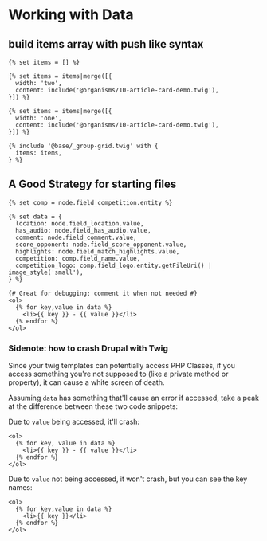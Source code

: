 # Working with Data

## build items array with push like syntax

```twig
{% set items = [] %}

{% set items = items|merge([{
  width: 'two',
  content: include('@organisms/10-article-card-demo.twig'),
}]) %}

{% set items = items|merge([{
  width: 'one',
  content: include('@organisms/10-article-card-demo.twig'),
}]) %}

{% include '@base/_group-grid.twig' with {
  items: items,
} %}
```

## A Good Strategy for starting files

```twig
{% set comp = node.field_competition.entity %}

{% set data = {
  location: node.field_location.value,
  has_audio: node.field_has_audio.value,
  comment: node.field_comment.value,
  score_opponent: node.field_score_opponent.value,
  highlights: node.field_match_highlights.value,
  competition: comp.field_name.value,
  competition_logo: comp.field_logo.entity.getFileUri() | image_style('small'),
} %}

{# Great for debugging; comment it when not needed #}
<ol>
  {% for key,value in data %}
    <li>{{ key }} - {{ value }}</li>
  {% endfor %}
</ol>
```

### Sidenote: how to crash Drupal with Twig

Since your twig templates can potentially access PHP Classes, if you access something you're not supposed to (like a private method or property), it can cause a white screen of death.

Assuming `data` has something that'll cause an error if accessed, take a peak at the difference between these two code snippets:

Due to `value` being accessed, it'll crash:

```twig
<ol>
  {% for key, value in data %}
    <li>{{ key }} - {{ value }}</li>
  {% endfor %}
</ol>
```

Due to `value` not being accessed, it won't crash, but you can see the key names:

```twig
<ol>
  {% for key,value in data %}
    <li>{{ key }}</li>
  {% endfor %}
</ol>
```
